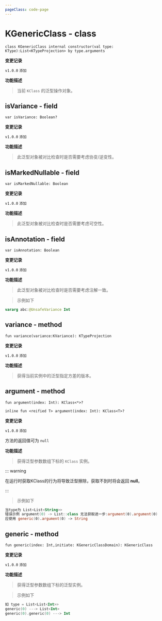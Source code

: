 ```yaml
---
pageClass: code-page
---
```


# KGenericClass <span class="symbol">- class</span>

```kotlin:no-line-numbers
class KGenericClass internal constructor(val type: KType):List<KTypeProjection> by type.arguments
```

**变更记录**

`v1.0.0` `添加`

**功能描述**

> 当前 `KClass` 的泛型操作对象。

## isVariance <span class="symbol">- field</span>

```kotlin:no-line-numbers
var isVariance: Boolean?
```

**变更记录**

`v1.0.0` `添加`

**功能描述**

> 此泛型对象被对比检查时是否需要考虑协变/逆变性。

## isMarkedNullable <span class="symbol">- field</span>

```kotlin:no-line-numbers
var isMarkedNullable: Boolean
```

**变更记录**

`v1.0.0` `添加`

**功能描述**

> 此泛型对象被对比检查时是否需要考虑可空性。

## isAnnotation <span class="symbol">- field</span>

```kotlin:no-line-numbers
var isAnnotation: Boolean
```

**变更记录**

`v1.0.0` `添加`

**功能描述**

> 此泛型对象被对比检查时是否需要考虑注解一致。

> 示例如下

```kotlin
vararg abc:@UnsafeVariance Int
```

## variance <span class="symbol">- method</span>

```kotlin:no-line-numbers
fun variance(variance:KVariance): KTypeProjection
```

**变更记录**

`v1.0.0` `添加`

**功能描述**

> 获得当前实例中的泛型指定方差的版本。

## argument <span class="symbol">- method</span>

```kotlin:no-line-numbers
fun argument(index: Int): KClass<*>?
```

```kotlin:no-line-numbers
inline fun <reified T> argument(index: Int): KClass<T>?
```

**变更记录**

`v1.0.0` `添加`

方法的返回值可为 `null`

**功能描述**

> 获得泛型参数数组下标的 `KClass` 实例。

::: warning

在运行时获取KClass的行为将导致泛型擦除，获取不到时将会返回 **null**。

:::

> 示例如下

```kotlin
当type为 List<List<String>>
错误示例 argument(0) -> List::class 无法获取进一步:argument(0).argument(0) KClass没有argument方法，当获得KClass后将进行擦除类型
应使用 generic(0).argument(0) -> String
```

## generic <span class="symbol">- method</span>

```kotlin:no-line-numbers
fun generic(index: Int,initiate: KGenericClassDomain): KGenericClass
```

**变更记录**

`v1.0.0` `添加`

**功能描述**

> 获得泛型参数数组下标的泛型实例。

> 示例如下

```kotlin
如 type = List<List<Int>>
generic(0) ---> List<Int>
generic(0).generic(0) ---> Int
```